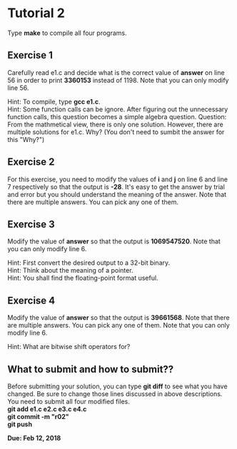 Tutorial 2
==========

Type **make** to compile all four programs.  

## Exercise 1 
Carefully read e1.c and decide what is the correct value of **answer** on line 56 in order to print **3360153** instead of 1198. Note that you can only modify line 56.

Hint: To compile, type **gcc e1.c**.  
Hint: Some function calls can be ignore. After figuring out the unnecessary function calls, this question becomes a simple algebra question.
Question: From the mathmetical view, there is only one solution. However, there are multiple solutions for e1.c. Why? (You don't need to sumbit the answer for this "Why?")

## Exercise 2
For this exercise, you need to modify the values of **i** and **j** on line 6 and line 7 respectively so that the output is **-28**. It's easy to get the answer by trial and error but you should understand the meaning of the answer. Note that there are multiple answers. You can pick any one of them.

## Exercise 3
Modify the value of **answer** so that the output is **1069547520**. Note that you can only modify line 6.

Hint: First convert the desired output to a 32-bit binary.  
Hint: Think about the meaning of a pointer.  
Hint: You shall find the floating-point format useful.

## Exercise 4
Modify the value of **answer** so that the output is **39661568**. Note that there are multiple answers. You can pick any one of them. Note that you can only modify line 6.

Hint: What are bitwise shift operators for?

## What to submit and how to submit??
Before submitting your solution, you can type **git diff** to see what you have changed. Be sure to change those lines discussed in above descriptions.
You need to submit all four modified files.  
**git add e1.c e2.c e3.c e4.c**  
**git commit -m "r02"**  
**git push**  

**Due: Feb 12, 2018**
